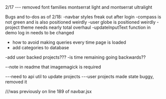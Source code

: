 
2/17 --- removed font families montserrat light and montserrat ultralight

Bugs and to-dos as of 2/18:
  -navbar styles freak out after login
  -compass is not green and is also positioned weirdly
  -user globe is positioned weirdly
  -project theme needs nearly total overhaul
  -updateInputText function in demo log in needs to be changed

  - how to avoid making queries every time page is loaded
  - add categories to database

-add user backed projects???
-is time remaining going backwards??

--note in readme that imagemagick is required


---need to api util to update projects
---user projects made state buggy, removed it


<form className="search-form" onSubmit={this.searchProjects}> ///was previously on line 189 of navbar.jsx
